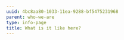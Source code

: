 ```yaml
---
uuid: 4bc8aa80-1033-11ea-9288-bf5475231968
parent: who-we-are
type: info-page
title: What is it like here?
---
```


